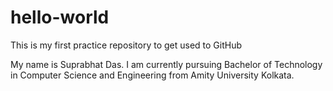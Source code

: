 # hello-world
This is my first practice repository to get used to GitHub

My name is Suprabhat Das. I am currently pursuing Bachelor of Technology in Computer Science and Engineering from Amity University Kolkata.
